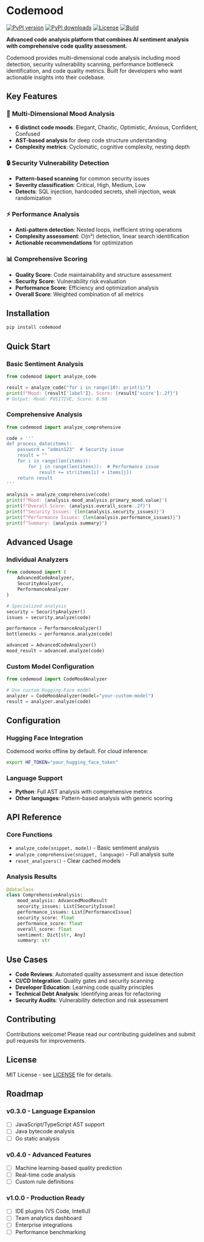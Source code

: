 # Codemood

[![PyPI version](https://img.shields.io/pypi/v/codemood.svg?color=blue)](https://pypi.org/project/codemood/)
[![PyPI downloads](https://img.shields.io/pypi/dm/codemood.svg?color=green)](https://pypi.org/project/codemood/)
[![License](https://img.shields.io/github/license/OmkarPalika/codemood.svg?color=yellow)](https://github.com/OmkarPalika/codemood/blob/main/LICENSE)
[![Build](https://img.shields.io/github/actions/workflow/status/OmkarPalika/codemood/python-package.yml?branch=main)](https://github.com/OmkarPalika/codemood/actions)

**Advanced code analysis platform that combines AI sentiment analysis with comprehensive code quality assessment.**

Codemood provides multi-dimensional code analysis including mood detection, security vulnerability scanning, performance bottleneck identification, and code quality metrics. Built for developers who want actionable insights into their codebase.

## Key Features

### 🧠 **Multi-Dimensional Mood Analysis**
- **6 distinct code moods**: Elegant, Chaotic, Optimistic, Anxious, Confident, Confused
- **AST-based analysis** for deep code structure understanding
- **Complexity metrics**: Cyclomatic, cognitive complexity, nesting depth

### 🔒 **Security Vulnerability Detection**
- **Pattern-based scanning** for common security issues
- **Severity classification**: Critical, High, Medium, Low
- **Detects**: SQL injection, hardcoded secrets, shell injection, weak randomization

### ⚡ **Performance Analysis**
- **Anti-pattern detection**: Nested loops, inefficient string operations
- **Complexity assessment**: O(n²) detection, linear search identification
- **Actionable recommendations** for optimization

### 📊 **Comprehensive Scoring**
- **Quality Score**: Code maintainability and structure assessment
- **Security Score**: Vulnerability risk evaluation
- **Performance Score**: Efficiency and optimization analysis
- **Overall Score**: Weighted combination of all metrics

## Installation

```bash
pip install codemood
```

## Quick Start

### Basic Sentiment Analysis
```python
from codemood import analyze_code

result = analyze_code("for i in range(10): print(i)")
print(f"Mood: {result['label']}, Score: {result['score']:.2f}")
# Output: Mood: POSITIVE, Score: 0.98
```

### Comprehensive Analysis
```python
from codemood import analyze_comprehensive

code = '''
def process_data(items):
    password = "admin123"  # Security issue
    result = ""
    for i in range(len(items)):
        for j in range(len(items)):  # Performance issue
            result += str(items[i] + items[j])
    return result
'''

analysis = analyze_comprehensive(code)
print(f"Mood: {analysis.mood_analysis.primary_mood.value}")
print(f"Overall Score: {analysis.overall_score:.2f}")
print(f"Security Issues: {len(analysis.security_issues)}")
print(f"Performance Issues: {len(analysis.performance_issues)}")
print(f"Summary: {analysis.summary}")
```

## Advanced Usage

### Individual Analyzers
```python
from codemood import (
    AdvancedCodeAnalyzer,
    SecurityAnalyzer,
    PerformanceAnalyzer
)

# Specialized analysis
security = SecurityAnalyzer()
issues = security.analyze(code)

performance = PerformanceAnalyzer()
bottlenecks = performance.analyze(code)

advanced = AdvancedCodeAnalyzer()
mood_result = advanced.analyze(code)
```

### Custom Model Configuration
```python
from codemood import CodeMoodAnalyzer

# Use custom Hugging Face model
analyzer = CodeMoodAnalyzer(model="your-custom-model")
result = analyzer.analyze(code)
```

## Configuration

### Hugging Face Integration
Codemood works offline by default. For cloud inference:

```bash
export HF_TOKEN="your_hugging_face_token"
```

### Language Support
- **Python**: Full AST analysis with comprehensive metrics
- **Other languages**: Pattern-based analysis with generic scoring

## API Reference

### Core Functions
- `analyze_code(snippet, model)` - Basic sentiment analysis
- `analyze_comprehensive(snippet, language)` - Full analysis suite
- `reset_analyzers()` - Clear cached models

### Analysis Results
```python
@dataclass
class ComprehensiveAnalysis:
    mood_analysis: AdvancedMoodResult
    security_issues: List[SecurityIssue]
    performance_issues: List[PerformanceIssue]
    security_score: float
    performance_score: float
    overall_score: float
    sentiment: Dict[str, Any]
    summary: str
```

## Use Cases

- **Code Reviews**: Automated quality assessment and issue detection
- **CI/CD Integration**: Quality gates and security scanning
- **Developer Education**: Learning code quality principles
- **Technical Debt Analysis**: Identifying areas for refactoring
- **Security Audits**: Vulnerability detection and risk assessment

## Contributing

Contributions welcome! Please read our contributing guidelines and submit pull requests for improvements.

## License

MIT License - see [LICENSE](LICENSE) file for details.

## Roadmap

### v0.3.0 - Language Expansion
- [ ] JavaScript/TypeScript AST support
- [ ] Java bytecode analysis
- [ ] Go static analysis

### v0.4.0 - Advanced Features
- [ ] Machine learning-based quality prediction
- [ ] Real-time code analysis
- [ ] Custom rule definitions

### v1.0.0 - Production Ready
- [ ] IDE plugins (VS Code, IntelliJ)
- [ ] Team analytics dashboard
- [ ] Enterprise integrations
- [ ] Performance benchmarking